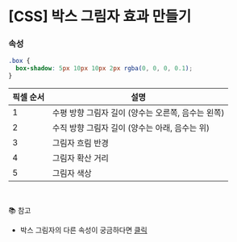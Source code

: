 # [CSS] 박스 그림자 효과 만들기

### 속성

```css
.box {
  box-shadow: 5px 10px 10px 2px rgba(0, 0, 0, 0.1);
}
```

| 픽셀 순서 | 설명                                               |
| --------- | -------------------------------------------------- |
| 1         | 수평 방향 그림자 길이 (양수는 오른쪽, 음수는 왼쪽) |
| 2         | 수직 방향 그림자 길이 (양수는 아래, 음수는 위)     |
| 3         | 그림자 흐림 반경                                   |
| 4         | 그림자 확산 거리                                   |
| 5         | 그림자 색상                                        |

<br />

📚 참고

- 박스 그림자의 다른 속성이 궁금하다면 [클릭](https://developer.mozilla.org/ko/docs/Web/CSS/box-shadow)
